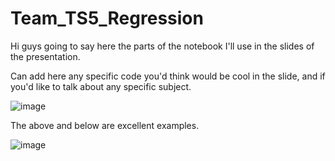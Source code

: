 # Team_TS5_Regression

Hi guys going to say here the parts of the notebook I'll use in the slides of the presentation.


Can add here any specific code you'd think would be cool in the slide, and if you'd like to talk about any specific subject.




![image](https://user-images.githubusercontent.com/81359070/119463348-fa03a980-bd41-11eb-8132-2a9dea1d866d.png)


The above and below are excellent examples.

![image](https://user-images.githubusercontent.com/81359070/119463463-13a4f100-bd42-11eb-8ee5-1fbea8dca814.png)
